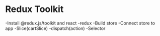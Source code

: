 # Redux Toolkit 
-Install @redux.js/toolkit  and react -redux
-Build  store
-Connect store to app
-Slice(cartSlice)
-dispatch(action)
-Selector